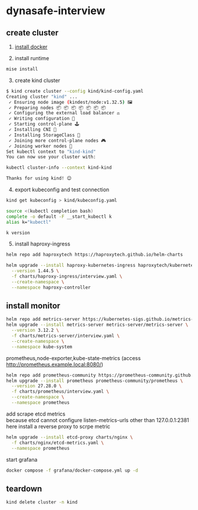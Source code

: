 # dynasafe-interview

## create cluster

1. [install docker](https://docs.docker.com/engine/install/ubuntu/)  

2. install runtime  
```bash
mise install
```

3. create kind cluster
```bash
$ kind create cluster --config kind/kind-config.yaml
Creating cluster "kind" ...
 ✓ Ensuring node image (kindest/node:v1.32.5) 🖼
 ✓ Preparing nodes 📦 📦 📦 📦 📦 📦 📦  
 ✓ Configuring the external load balancer ⚖ 
 ✓ Writing configuration 📜 
 ✓ Starting control-plane 🕹 
 ✓ Installing CNI 🔌 
 ✓ Installing StorageClass 💾 
 ✓ Joining more control-plane nodes 🎮 
 ✓ Joining worker nodes 🚜 
Set kubectl context to "kind-kind"
You can now use your cluster with:

kubectl cluster-info --context kind-kind

Thanks for using kind! 😊

```

4. export kubeconfig and test connection
```bash
kind get kubeconfig > kind/kubeconfig.yaml

source <(kubectl completion bash)
complete -o default -F __start_kubectl k
alias k="kubectl" 

k version
```

5. install haproxy-ingress 

```bash
helm repo add haproxytech https://haproxytech.github.io/helm-charts

helm upgrade --install haproxy-kubernetes-ingress haproxytech/kubernetes-ingress \
  --version 1.44.5 \
  -f charts/haproxy-ingress/interview.yaml \
  --create-namespace \
  --namespace haproxy-controller
```


## install monitor

```bash
helm repo add metrics-server https://kubernetes-sigs.github.io/metrics-server/
helm upgrade --install metrics-server metrics-server/metrics-server \
  --version 3.12.2 \
  -f charts/metrics-server/interview.yaml \
  --create-namespace \
  --namespace kube-system
```


prometheus,node-exporter,kube-state-metrics (access http://prometheus.example.local:8080/)
```bash
helm repo add prometheus-community https://prometheus-community.github.io/helm-charts
helm upgrade --install prometheus prometheus-community/prometheus \
  --version 27.28.0 \
  -f charts/prometheus/interview.yaml \
  --create-namespace \
  --namespace prometheus
```

add scrape etcd metrics  
because etcd cannot configure listen-metrics-urls other than 127.0.0.1:2381
here install a reverse proxy to scrpe metric
```bash
helm upgrade --install etcd-proxy charts/nginx \
  -f charts/nginx/etcd-metrics.yaml \
  --namespace prometheus
```

start grafana 
```bash
docker compose -f grafana/docker-compose.yml up -d 

```


## teardown
```bash
kind delete cluster -n kind
```